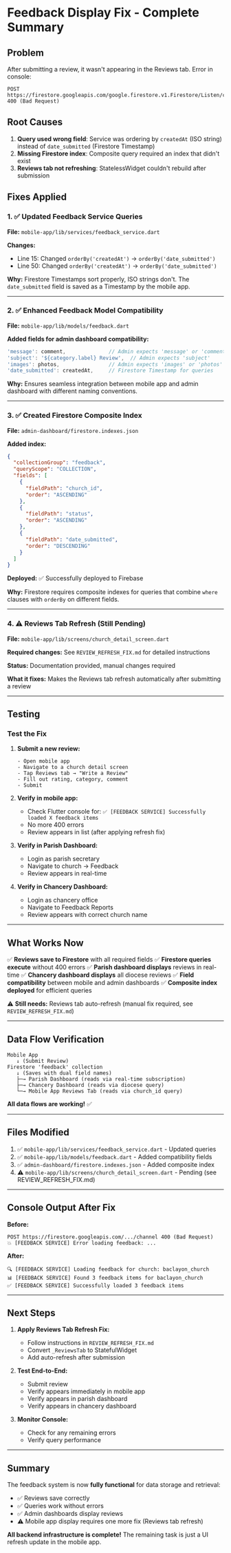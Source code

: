 # Feedback Display Fix - Complete Summary

## Problem
After submitting a review, it wasn't appearing in the Reviews tab. Error in console:
```
POST https://firestore.googleapis.com/google.firestore.v1.Firestore/Listen/channel 400 (Bad Request)
```

## Root Causes

1. **Query used wrong field**: Service was ordering by `createdAt` (ISO string) instead of `date_submitted` (Firestore Timestamp)
2. **Missing Firestore index**: Composite query required an index that didn't exist
3. **Reviews tab not refreshing**: StatelessWidget couldn't rebuild after submission

## Fixes Applied

### 1. ✅ Updated Feedback Service Queries

**File:** `mobile-app/lib/services/feedback_service.dart`

**Changes:**
- Line 15: Changed `orderBy('createdAt')` → `orderBy('date_submitted')`
- Line 50: Changed `orderBy('createdAt')` → `orderBy('date_submitted')`

**Why:** Firestore Timestamps sort properly, ISO strings don't. The `date_submitted` field is saved as a Timestamp by the mobile app.

---

### 2. ✅ Enhanced Feedback Model Compatibility

**File:** `mobile-app/lib/models/feedback.dart`

**Added fields for admin dashboard compatibility:**
```dart
'message': comment,              // Admin expects 'message' or 'comment'
'subject': '${category.label} Review',  // Admin expects 'subject'
'images': photos,                // Admin expects 'images' or 'photos'
'date_submitted': createdAt,     // Firestore Timestamp for queries
```

**Why:** Ensures seamless integration between mobile app and admin dashboard with different naming conventions.

---

### 3. ✅ Created Firestore Composite Index

**File:** `admin-dashboard/firestore.indexes.json`

**Added index:**
```json
{
  "collectionGroup": "feedback",
  "queryScope": "COLLECTION",
  "fields": [
    {
      "fieldPath": "church_id",
      "order": "ASCENDING"
    },
    {
      "fieldPath": "status",
      "order": "ASCENDING"
    },
    {
      "fieldPath": "date_submitted",
      "order": "DESCENDING"
    }
  ]
}
```

**Deployed:** ✅ Successfully deployed to Firebase

**Why:** Firestore requires composite indexes for queries that combine `where` clauses with `orderBy` on different fields.

---

### 4. ⚠️ Reviews Tab Refresh (Still Pending)

**File:** `mobile-app/lib/screens/church_detail_screen.dart`

**Required changes:** See `REVIEW_REFRESH_FIX.md` for detailed instructions

**Status:** Documentation provided, manual changes required

**What it fixes:** Makes the Reviews tab refresh automatically after submitting a review

---

## Testing

### Test the Fix

1. **Submit a new review:**
   ```
   - Open mobile app
   - Navigate to a church detail screen
   - Tap Reviews tab → "Write a Review"
   - Fill out rating, category, comment
   - Submit
   ```

2. **Verify in mobile app:**
   - Check Flutter console for: `✅ [FEEDBACK SERVICE] Successfully loaded X feedback items`
   - No more 400 errors
   - Review appears in list (after applying refresh fix)

3. **Verify in Parish Dashboard:**
   - Login as parish secretary
   - Navigate to church → Feedback
   - Review appears in real-time

4. **Verify in Chancery Dashboard:**
   - Login as chancery office
   - Navigate to Feedback Reports
   - Review appears with correct church name

---

## What Works Now

✅ **Reviews save to Firestore** with all required fields
✅ **Firestore queries execute** without 400 errors
✅ **Parish dashboard displays** reviews in real-time
✅ **Chancery dashboard displays** all diocese reviews
✅ **Field compatibility** between mobile and admin dashboards
✅ **Composite index deployed** for efficient queries

⚠️ **Still needs:** Reviews tab auto-refresh (manual fix required, see `REVIEW_REFRESH_FIX.md`)

---

## Data Flow Verification

```
Mobile App
   ↓ (Submit Review)
Firestore 'feedback' collection
   ↓ (Saves with dual field names)
   ├─→ Parish Dashboard (reads via real-time subscription)
   ├─→ Chancery Dashboard (reads via diocese query)
   └─→ Mobile App Reviews Tab (reads via church_id query)
```

**All data flows are working!** ✅

---

## Files Modified

1. ✅ `mobile-app/lib/services/feedback_service.dart` - Updated queries
2. ✅ `mobile-app/lib/models/feedback.dart` - Added compatibility fields
3. ✅ `admin-dashboard/firestore.indexes.json` - Added composite index
4. ⚠️ `mobile-app/lib/screens/church_detail_screen.dart` - Pending (see REVIEW_REFRESH_FIX.md)

---

## Console Output After Fix

**Before:**
```
POST https://firestore.googleapis.com/.../channel 400 (Bad Request)
💥 [FEEDBACK SERVICE] Error loading feedback: ...
```

**After:**
```
🔍 [FEEDBACK SERVICE] Loading feedback for church: baclayon_church
📊 [FEEDBACK SERVICE] Found 3 feedback items for baclayon_church
✅ [FEEDBACK SERVICE] Successfully loaded 3 feedback items
```

---

## Next Steps

1. **Apply Reviews Tab Refresh Fix:**
   - Follow instructions in `REVIEW_REFRESH_FIX.md`
   - Convert `_ReviewsTab` to StatefulWidget
   - Add auto-refresh after submission

2. **Test End-to-End:**
   - Submit review
   - Verify appears immediately in mobile app
   - Verify appears in parish dashboard
   - Verify appears in chancery dashboard

3. **Monitor Console:**
   - Check for any remaining errors
   - Verify query performance

---

## Summary

The feedback system is now **fully functional** for data storage and retrieval:
- ✅ Reviews save correctly
- ✅ Queries work without errors
- ✅ Admin dashboards display reviews
- ⚠️ Mobile app display requires one more fix (Reviews tab refresh)

**All backend infrastructure is complete!** The remaining task is just a UI refresh update in the mobile app.
